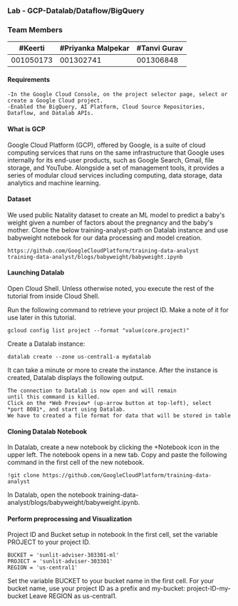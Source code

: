 ### Lab - GCP-Datalab/Dataflow/BigQuery 

### Team Members
#Keerti | #Priyanka Malpekar | #Tanvi Gurav
--- | --- | --- | 
001050173| 001302741| 001306848

#### Requirements

```
-In the Google Cloud Console, on the project selector page, select or create a Google Cloud project.
-Enabled the BigQuery, AI Platform, Cloud Source Repositories, Dataflow, and Datalab APIs.
```
#### What is GCP
Google Cloud Platform (GCP), offered by Google, is a suite of cloud computing services that runs on the same infrastructure that Google
uses internally for its end-user products, such as Google Search, Gmail, file storage, and YouTube. Alongside a set of management tools,
it provides a series of modular cloud services including computing, data storage, data analytics and machine learning.


#### Dataset
We used public Natality dataset to create an ML model to predict a baby's weight given a number of factors about the pregnancy and the baby's mother.
Clone the below training-analyst-path on Datalab instance and use babyweight notebook for our data processing and model creation.
```
https://github.com/GoogleCloudPlatform/training-data-analyst  
training-data-analyst/blogs/babyweight/babyweight.ipynb 
```
#### Launching Datalab

Open Cloud Shell. Unless otherwise noted, you execute the rest of the tutorial from inside Cloud Shell.

Run the following command to retrieve your project ID. Make a note of it for use later in this tutorial.
``` 
gcloud config list project --format "value(core.project)"
```
Create a Datalab instance:
```
datalab create --zone us-central1-a mydatalab
```
It can take a minute or more to create the instance. After the instance is created, Datalab displays the following output.
```
The connection to Datalab is now open and will remain
until this command is killed.
Click on the *Web Preview* (up-arrow button at top-left), select
*port 8081*, and start using Datalab.
We have to created a file format for data that will be stored in table
```
#### Cloning Datalab Notebook
In Datalab, create a new notebook by clicking the +Notebook icon in the upper left. The notebook opens in a new tab.
Copy and paste the following command in the first cell of the new notebook. 
```
!git clone https://github.com/GoogleCloudPlatform/training-data-analyst
```
In Datalab, open the notebook training-data-analyst/blogs/babyweight/babyweight.ipynb.

#### Perform preprocessing and Visualization
Project ID and Bucket setup in notebook
In the first cell, set the variable PROJECT to your project ID.
```
BUCKET = 'sunlit-adviser-303301-ml'
PROJECT = 'sunlit-adviser-303301'
REGION = 'us-central1'
```
Set the variable BUCKET to your bucket name in the first cell. For your bucket name, use your project ID as a prefix and my-bucket:
 project-ID-my-bucket
Leave REGION as us-central1.




